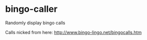bingo-caller
============

Randomly display bingo calls

Calls nicked from here: http://www.bingo-lingo.net/bingocalls.htm